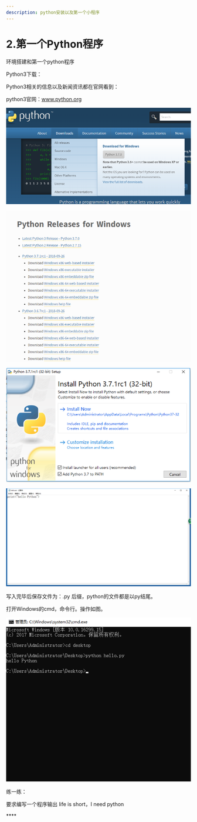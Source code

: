 ```yaml
---
description: python安装以及第一个小程序
---
```


# 2.第一个Python程序

环境搭建和第一个python程序

Python3下载：

Python3相关的信息以及新闻资讯都在官网看到：

python3官网：www.python.org

![](.gitbook/assets/tu-pian-1.png)

![](.gitbook/assets/tu-pian-2.png)

![](.gitbook/assets/tu-pian-3.png)

![](.gitbook/assets/tu-pian-4.png)

写入完毕后保存文件为：.py 后缀，python的文件都是以py结尾。

打开Windows的cmd，命令行。操作如图。

![](.gitbook/assets/tu-pian-5.png)

练一练：

要求编写一个程序输出 life is short，I need python

\*\*\*\*

